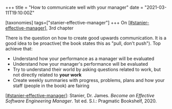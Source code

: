 +++
title = "How to communicate well with your manager"
date = "2021-03-11T19:10:00Z"

[taxonomies]
tags=["stanier-effective-manager"]
+++
On [[#stanier-effective-manager](/tags/stanier-effective-manager)], 3rd chapter

There is the question on how to create good upwards communication. It is a good idea to be proactive( the book states this as "pull, don't push"). Top achieve that:

- Understand how your performance as a manager will be evaluated
- Understand how your manager's performance will be evaluated
- Try to understand their world by asking questions related to work, but not directly related to **your work**
- Create weekly summaries with progress, problems, plans and how your staff (people in the book) are fairing

[[#stanier-effective-manager](/tags/stanier-effective-manager)]: Stanier, Dr. James. _Become an Effective Software Engineering Manager_. 1st ed. S.l.: Pragmatic Bookshelf, 2020.
